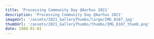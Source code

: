 ```yaml
---
title: 'Processing Community Day @Aarhus 2021'
description: 'Processing Community Day @Aarhus 2021'
imageUrl: '/assets/2021_GalleryThumbs/large/IMG_8187.jpg'
thumbUrl: '/assets/2021_GalleryThumbs/thumbs/IMG_8187_thumb.png'
date: 1988-01-01
---
```

